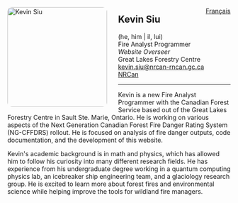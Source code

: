<a href="https://cffdrs.github.io/website_fr/contacter/Kevin_Siu/" target="_self" style="float: right;"> Français </a>

<img 
    style="height: 225px;
           border-radius: 10px;
           margin: auto;
           float: left;
           margin-right: 25px"
    src="../ksiu.jpg" 
    alt="Kevin Siu">
</img>

## Kevin Siu
(he, him | il, lui)  
Fire Analyst Programmer  
*Website Overseer*  
Great Lakes Forestry Centre  
[kevin.siu@nrcan-rncan.gc.ca](mailto:kevin.siu@nrcan-rncan.gc.ca)  
[NRCan](https://cfs.nrcan.gc.ca/employees/read/ksiu)

---

Kevin is a new Fire Analyst Programmer with the Canadian Forest Service based out of the Great Lakes Forestry Centre in Sault Ste. Marie, Ontario. He is working on various aspects of the Next Generation Canadian Forest Fire Danger Rating System (NG-CFFDRS) rollout. He is focused on analysis of fire danger outputs, code documentation, and the development of this website.

Kevin's academic background is in math and physics, which has allowed him to follow his curiosity into many different research fields. He has experience from his undergraduate degree working in a quantum computing physics lab, an icebreaker ship engineering team, and a glaciology research group. He is excited to learn more about forest fires and environmental science while helping improve the tools for wildland fire managers.

